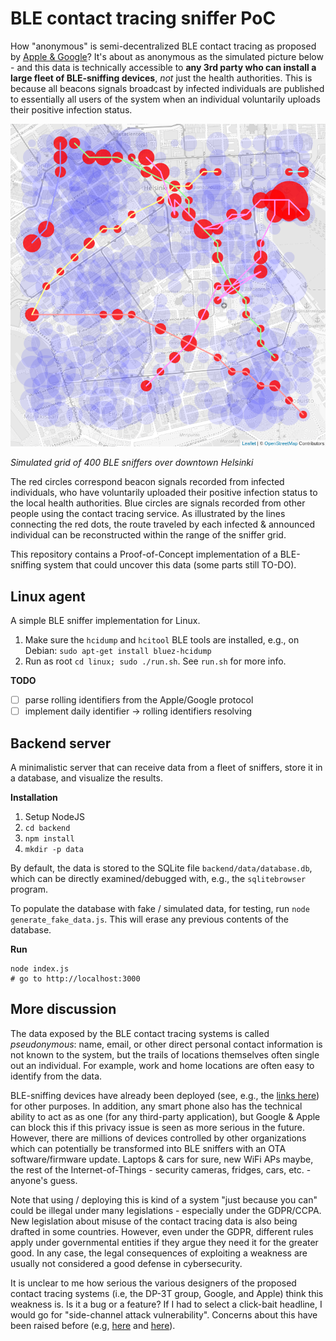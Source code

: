 # BLE contact tracing sniffer PoC

How "anonymous" is semi-decentralized BLE contact tracing as proposed by [Apple & Google](https://www.apple.com/covid19/contacttracing)? It's about as anonymous as the simulated picture below - and this data is technically accessible to **any 3rd party who can install a large fleet of BLE-sniffing devices**, _not_ just the health authorities. This is because all beacons signals broadcast by infected individuals are published to essentially all users of the system when an individual voluntarily uploads their positive infection status.

![simulated-data](.github/images/ble-sniffer-grid-simulation.png)

_Simulated grid of 400 BLE sniffers over downtown Helsinki_

The red circles correspond beacon signals recorded from infected individuals, who have voluntarily uploaded their positive infection status to the local health authorities. Blue circles are signals recorded from other people using the contact tracing service. As illustrated by the lines connecting the red dots, the route traveled by each infected & announced individual can be reconstructed within the range of the sniffer grid.

This repository contains a Proof-of-Concept implementation of a BLE-sniffing system that could uncover this data (some parts still TO-DO).

## Linux agent

A simple BLE sniffer implementation for Linux.

 1. Make sure the `hcidump` and `hcitool` BLE tools are installed, e.g.,
   on Debian: `sudo apt-get install bluez-hcidump`
 2. Run as root `cd linux; sudo ./run.sh`. See `run.sh` for more info.

**TODO**

 - [ ] parse rolling identifiers from the Apple/Google protocol
 - [ ] implement daily identifier -> rolling identifiers resolving

## Backend server

A minimalistic server that can receive data from a fleet of sniffers, store it in a database, and visualize the results.

**Installation**

 1. Setup NodeJS
 2. `cd backend`
 3. `npm install`
 4. `mkdir -p data`

By default, the data is stored to the SQLite file `backend/data/database.db`,
which can be directly examined/debugged with, e.g., the `sqlitebrowser` program.

To populate the database with fake / simulated data, for testing,
run `node generate_fake_data.js`. This will erase any previous contents of the
database.

**Run**

    node index.js
    # go to http://localhost:3000


## More discussion

The data exposed by the BLE contact tracing systems is called _pseudonymous_: name, email, or other direct personal contact information is not known to the system, but the trails of locations themselves often single out an individual. For example, work and home locations are often easy to identify from the data.

BLE-sniffing devices have already been deployed (see, e.g., the [links here](https://github.com/DP-3T/documents/issues/43)) for other purposes. In addition, any smart phone also has the technical ability to act as as one (for any third-party application), but Google & Apple can block this if this privacy issue is seen as more serious in the future. However, there are millions of devices controlled by other organizations which can potentially be transformed into BLE sniffers with an OTA software/firmware update. Laptops & cars for sure, new WiFi APs maybe, the rest of the Internet-of-Things - security cameras, fridges, cars, etc. - anyone's guess.

Note that using / deploying this is kind of a system "just because you can" could be illegal under many legislations - especially under the GDPR/CCPA. New legislation about misuse of the contact tracing data is also being drafted in some countries. However, even under the GDPR, different rules apply under governmental entities if they argue they need it for the greater good. In any case, the legal consequences of exploiting a weakness are usually not considered a good defense in cybersecurity.

It is unclear to me how serious the various designers of the proposed contact tracing systems (i.e, the DP-3T group, Google, and Apple) think this weakness is. Is it a bug or a feature? If I had to select a click-bait headline, I would go for "side-channel attack vulnerability". Concerns about this have been raised before (e.g, [here](https://github.com/DP-3T/documents/issues/43) and [here](https://github.com/TCNCoalition/TCN/blob/ad400bc56d6b76e9fcec2901ae21206c0e2230ce/README.md#report-timespans-and-key-rotation)).
